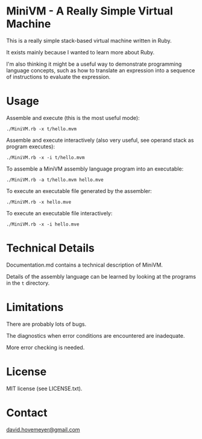MiniVM - A Really Simple Virtual Machine
========================================

This is a really simple stack-based virtual machine written in Ruby.

It exists mainly because I wanted to learn more about Ruby.

I'm also thinking it might be a useful way to demonstrate programming
language concepts, such as how to translate an expression into
a sequence of instructions to evaluate the expression.

Usage
=====

Assemble and execute (this is the most useful mode):

	./MiniVM.rb -x t/hello.mvm

Assemble and execute interactively (also very useful, see operand stack as program executes):

	./MiniVM.rb -x -i t/hello.mvm

To assemble a MiniVM assembly language program into an executable:

	./MiniVM.rb -a t/hello.mvm hello.mve

To execute an executable file generated by the assembler:

	./MiniVM.rb -x hello.mve

To execute an executable file interactively:

	./MiniVM.rb -x -i hello.mve

Technical Details
=================

Documentation.md contains a technical description of MiniVM.

Details of the assembly language can be learned by looking at the
programs in the `t` directory.

Limitations
===========

There are probably lots of bugs.

The diagnostics when error conditions are encountered are inadequate.

More error checking is needed.

License
=======

MIT license (see LICENSE.txt).

Contact
=======

<david.hovemeyer@gmail.com>
